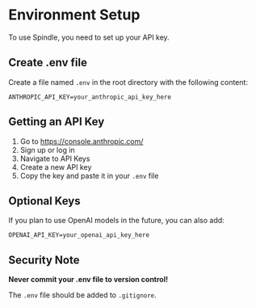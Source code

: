 # Environment Setup

To use Spindle, you need to set up your API key.

## Create .env file

Create a file named `.env` in the root directory with the following content:

```
ANTHROPIC_API_KEY=your_anthropic_api_key_here
```

## Getting an API Key

1. Go to https://console.anthropic.com/
2. Sign up or log in
3. Navigate to API Keys
4. Create a new API key
5. Copy the key and paste it in your `.env` file

## Optional Keys

If you plan to use OpenAI models in the future, you can also add:

```
OPENAI_API_KEY=your_openai_api_key_here
```

## Security Note

**Never commit your .env file to version control!**

The `.env` file should be added to `.gitignore`.

